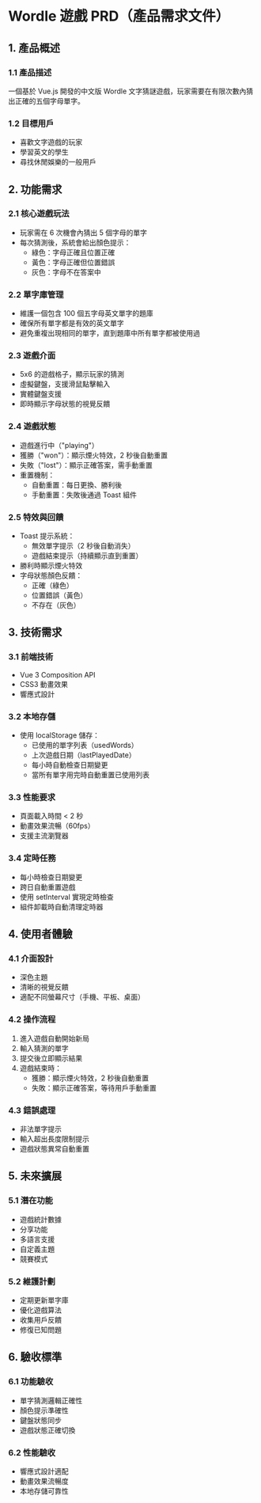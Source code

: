 # Wordle 遊戲 PRD（產品需求文件）

## 1. 產品概述

### 1.1 產品描述

一個基於 Vue.js 開發的中文版 Wordle 文字猜謎遊戲，玩家需要在有限次數內猜出正確的五個字母單字。

### 1.2 目標用戶

- 喜歡文字遊戲的玩家
- 學習英文的學生
- 尋找休閒娛樂的一般用戶

## 2. 功能需求

### 2.1 核心遊戲玩法

- 玩家需在 6 次機會內猜出 5 個字母的單字
- 每次猜測後，系統會給出顏色提示：
  - 綠色：字母正確且位置正確
  - 黃色：字母正確但位置錯誤
  - 灰色：字母不在答案中

### 2.2 單字庫管理

- 維護一個包含 100 個五字母英文單字的題庫
- 確保所有單字都是有效的英文單字
- 避免重複出現相同的單字，直到題庫中所有單字都被使用過

### 2.3 遊戲介面

- 5x6 的遊戲格子，顯示玩家的猜測
- 虛擬鍵盤，支援滑鼠點擊輸入
- 實體鍵盤支援
- 即時顯示字母狀態的視覺反饋

### 2.4 遊戲狀態

- 遊戲進行中（"playing"）
- 獲勝（"won"）：顯示煙火特效，2 秒後自動重置
- 失敗（"lost"）：顯示正確答案，需手動重置
- 重置機制：
  - 自動重置：每日更換、勝利後
  - 手動重置：失敗後通過 Toast 組件

### 2.5 特效與回饋

- Toast 提示系統：
  - 無效單字提示（2 秒後自動消失）
  - 遊戲結束提示（持續顯示直到重置）
- 勝利時顯示煙火特效
- 字母狀態顏色反饋：
  - 正確（綠色）
  - 位置錯誤（黃色）
  - 不存在（灰色）

## 3. 技術需求

### 3.1 前端技術

- Vue 3 Composition API
- CSS3 動畫效果
- 響應式設計

### 3.2 本地存儲

- 使用 localStorage 儲存：
  - 已使用的單字列表（usedWords）
  - 上次遊戲日期（lastPlayedDate）
  - 每小時自動檢查日期變更
  - 當所有單字用完時自動重置已使用列表

### 3.3 性能要求

- 頁面載入時間 < 2 秒
- 動畫效果流暢（60fps）
- 支援主流瀏覽器

### 3.4 定時任務

- 每小時檢查日期變更
- 跨日自動重置遊戲
- 使用 setInterval 實現定時檢查
- 組件卸載時自動清理定時器

## 4. 使用者體驗

### 4.1 介面設計

- 深色主題
- 清晰的視覺反饋
- 適配不同螢幕尺寸（手機、平板、桌面）

### 4.2 操作流程

1. 進入遊戲自動開始新局
2. 輸入猜測的單字
3. 提交後立即顯示結果
4. 遊戲結束時：
   - 獲勝：顯示煙火特效，2 秒後自動重置
   - 失敗：顯示正確答案，等待用戶手動重置

### 4.3 錯誤處理

- 非法單字提示
- 輸入超出長度限制提示
- 遊戲狀態異常自動重置

## 5. 未來擴展

### 5.1 潛在功能

- 遊戲統計數據
- 分享功能
- 多語言支援
- 自定義主題
- 競賽模式

### 5.2 維護計劃

- 定期更新單字庫
- 優化遊戲算法
- 收集用戶反饋
- 修復已知問題

## 6. 驗收標準

### 6.1 功能驗收

- 單字猜測邏輯正確性
- 顏色提示準確性
- 鍵盤狀態同步
- 遊戲狀態正確切換

### 6.2 性能驗收

- 響應式設計適配
- 動畫效果流暢度
- 本地存儲可靠性
